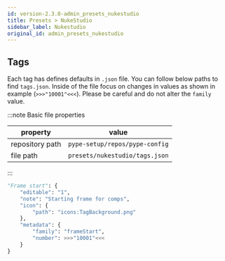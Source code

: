 ```yaml
---
id: version-2.3.0-admin_presets_nukestudio
title: Presets > NukeStudio
sidebar_label: Nukestudio
original_id: admin_presets_nukestudio
---
```


## Tags

Each tag has defines defaults in `.json` file. You can follow below paths to find `tags.json`. Inside of the file focus on changes in values as shown in example (`>>>"10001"<<<`). Please be careful and do not alter the `family` value.

:::note Basic file properties

| property        | value                          |
| --------------- | ------------------------------ |
| repository path | `pype-setup/repos/pype-config` |
| file path       | `presets/nukestudio/tags.json` |

:::

```python
"Frame start": {
    "editable": "1",
    "note": "Starting frame for comps",
    "icon": {
        "path": "icons:TagBackground.png"
    },
    "metadata": {
        "family": "frameStart",
        "number": >>>"10001"<<<
    }
}
```
